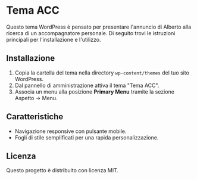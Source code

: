# Tema ACC

Questo tema WordPress è pensato per presentare l'annuncio di Alberto alla ricerca di un accompagnatore personale. Di seguito trovi le istruzioni principali per l'installazione e l'utilizzo.

## Installazione

1. Copia la cartella del tema nella directory `wp-content/themes` del tuo sito WordPress.
2. Dal pannello di amministrazione attiva il tema "Tema ACC".
3. Associa un menu alla posizione **Primary Menu** tramite la sezione Aspetto → Menu.

## Caratteristiche

- Navigazione responsive con pulsante mobile.
- Fogli di stile semplificati per una rapida personalizzazione.

## Licenza

Questo progetto è distribuito con licenza MIT.
